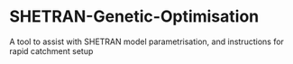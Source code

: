 # SHETRAN-Genetic-Optimisation
A tool to assist with SHETRAN model parametrisation, and instructions for rapid catchment setup
